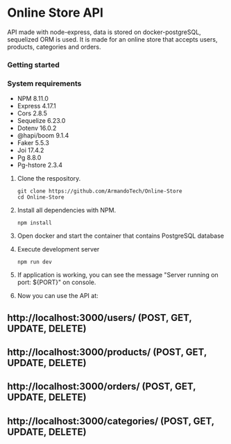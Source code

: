 # Online Store API

API made with node-express, data is stored on docker-postgreSQL, sequelized ORM is used.
It is made for an online store that accepts users, products, categories and orders.

### Getting started

### System requirements

- NPM 8.11.0
- Express 4.17.1
- Cors 2.8.5
- Sequelize 6.23.0
- Dotenv 16.0.2
- @hapi/boom 9.1.4
- Faker 5.5.3
- Joi 17.4.2
- Pg 8.8.0
- Pg-hstore 2.3.4

1. Clone the respository.

   ```shell
   git clone https://github.com/ArmandoTech/Online-Store
   cd Online-Store
   ```

2. Install all dependencies with NPM.

   ```shell
   npm install
   ```

3. Open docker and start the container that contains PostgreSQL database

4. Execute development server

   ```shell
   npm run dev
   ```

5. If application is working, you can see the message "Server running on port: ${PORT}" on console.

6. Now you can use the API at:

## http://localhost:3000/users/ (POST, GET, UPDATE, DELETE)

## http://localhost:3000/products/ (POST, GET, UPDATE, DELETE)

## http://localhost:3000/orders/ (POST, GET, UPDATE, DELETE)

## http://localhost:3000/categories/ (POST, GET, UPDATE, DELETE)
